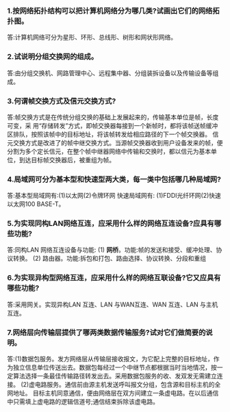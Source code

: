 ### 1.按网络拓扑结构可以把计算机网络分为哪几类?试画出它们的网络拓扑图。
答:计算机网络可分为星形、环形、总线形、树形和网状形网络。

### 2.试说明分组交换网的组成。 
答:由分组交换机、网路管理中心、远程集中器、分组装拆设备以及传输设备等组成。 

### 3.何谓帧交换方式及信元交换方式?
答:帧交换方式是在传统分组交换的基础上发展起来的，传输基本单位是帧，长度可变，采 用“存储转发”方式，即帧交换器每接到一个新帧时，都将该帧送帧缓冲区排队，按照该帧中的目标地址，将该帧转发给相应路径的下一个帧交换器。 信元交换方式是改进了的帧中继交换方式。当源帧交换器收到用户设备发来的帧，便分割为多个定长信元，在整个帧中继器网络中传输和交换时，都以信元为基本单位，到达目标帧交换器后，被重组为帧。

### 4.局域网可分为基本型和快速型两大类，每一类中包括哪几种局域网? 
答:基本型局域网有:(1)以太网(2)令牌环网
快速局域网有: (1)FDDI光纤环网(2)快速以太网100 BASE-T。

### 5.为实现同构LAN网络互连，应采用什么样的网络互连设备?应具有哪些功能? 
答:同构LAN 网络互连设备与功能:
(1) **网桥**。功能:帧的发送和接受、缓冲处理、协议转换。
(2) 路由器。功能:拆包和打包、路由选择、协议转换、分段和重组

### 6.为实现异构型网络互连，应采用什么样的网络互联设备?它又应具有哪些功能? 
答:采用网关。实现异构LAN 互连、LAN 与WAN互连、WAN 互连、LAN 与主机互连。

### 7.网络层向传输层提供了哪两类数据传输服务?试对它们做简要的说明。 
答:(1)数据包服务。发方网络层从传输层接收报文，为它配上完整的目标地址，作为独立信息单位传送出去。数据包每经过一个中继节点都根据当时当地情况，按一定算法选择一条最佳传输路径转发出去。采用数据包服务的收、发双发无需建立连接。 (2)虚电路服务。通信前由源主机发送呼叫报文分组，包含源和目标主机的全网地址。 目标主机同意通信，便由网络层在双方间建立一条虚电路。在以后通信中只需填上虚电路的逻辑信道号;通信结束拆除该虚电路。
